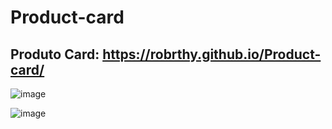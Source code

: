 # Product-card

## Produto Card: https://robrthy.github.io/Product-card/ 

![image](https://github.com/Robrthy/Product-card/assets/121112152/8e106762-f3c5-4f4a-af00-c6a1dc59a903)

![image](https://github.com/Robrthy/Product-card/assets/121112152/3792a29a-f958-4ecf-8b40-2d6d3b744fb2)

